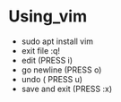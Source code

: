 # Using_vim

- sudo apt install vim 
- exit file  :q!
- edit (PRESS i)
- go newline (PRESS o)
- undo ( PRESS u)
- save and exit (PRESS :x)

